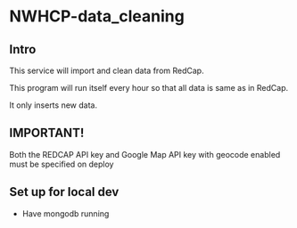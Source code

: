 # NWHCP-data_cleaning

## Intro
This service will import and clean data from RedCap.

This program will run itself every hour so that all data is same as in RedCap.

It only inserts new data.

## IMPORTANT!

Both the REDCAP API key and Google Map API key with geocode enabled must be specified on deploy

## Set up for local dev

- Have mongodb running
